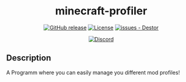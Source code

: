 <div align="center">

# minecraft-profiler

[![GitHub release](https://img.shields.io/github/release/D-I-Projects/minecraft-profiler?include_prereleases=&sort=semver&color=blue)](https://github.com/D-I-Projects/minecraft-profiler/releases/)
[![License](https://img.shields.io/badge/License-MIT-blue)](#license)
[![issues - Destor](https://img.shields.io/github/issues/D-I-Projects/minecraft-profiler)](https://github.com/D-I-Projects/minecraft-profiler/issues)

[![Discord](https://img.shields.io/badge/Discord-5865F2?style=flat&logo=discord&logoColor=white)](https://discord.gg/rfrMnA4XCc)

</div>

## Description
A Programm where you can easily manage you different mod profiles!
